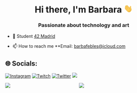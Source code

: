 <h1 align="center"> Hi there, I'm Barbara <img src="https://raw.githubusercontent.com/appinha/appinha/main/img/Hi.gif" width="28"> </h1>

<h3 align="center"> Passionate about technology and art</h3>

- 📘 Student [42 Madrid](https://www.42madrid.com)

- 📫 How to reach me **Email: barbafebles@icloud.com

## 🌐 Socials:
[![Instagram](https://img.shields.io/badge/Instagram-%23E4405F.svg?logo=Instagram&logoColor=white)](https://instagram.com/barbafebles) [![Twitch](https://img.shields.io/badge/Twitch-%239146FF.svg?logo=Twitch&logoColor=white)](https://twitch.tv/barbafebles) [![Twitter](https://img.shields.io/badge/Twitter-%231DA1F2.svg?logo=Twitter&logoColor=white)](https://twitter.com/barbafebles) 
[![](https://visitcount.itsvg.in/api?id=barbafebles&icon=0&color=1)](https://visitcount.itsvg.in)

<img align="left" width="47%" src="https://github-readme-stats.vercel.app/api?username=barbafebles&theme=tokyonight&hide_border=false&include_all_commits=false&count_private=false" />

<img align="left" width="47%" src="https://github-readme-stats.vercel.app/api/top-langs/?username=barbafebles&theme=tokyonight&hide_border=false&include_all_commits=false&count_private=false&layout=compact" />
